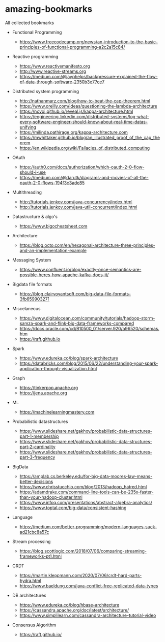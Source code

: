 # amazing-bookmarks
All collected bookmarks
- Functional Programming
  - https://www.freecodecamp.org/news/an-introduction-to-the-basic-principles-of-functional-programming-a2c2a15c84/
- Reactive programming
  - https://www.reactivemanifesto.org
  - http://www.reactive-streams.org
  - https://medium.com/@jayphelps/backpressure-explained-the-flow-of-data-through-software-2350b3e77ce7
- Distributed system programming
  - http://nathanmarz.com/blog/how-to-beat-the-cap-theorem.html
  - https://www.oreilly.com/ideas/questioning-the-lambda-architecture
  - https://novoj.github.io/reveal.js/kappa-architecture.html
  - https://engineering.linkedin.com/distributed-systems/log-what-every-software-engineer-should-know-about-real-time-datas-unifying
  - https://milinda.pathirage.org/kappa-architecture.com
  - https://mwhittaker.github.io/blog/an_illustrated_proof_of_the_cap_theorem
  - https://en.wikipedia.org/wiki/Fallacies_of_distributed_computing
- OAuth
  - https://auth0.com/docs/authorization/which-oauth-2-0-flow-should-i-use
  - https://medium.com/@darutk/diagrams-and-movies-of-all-the-oauth-2-0-flows-194f3c3ade85
- Multithreading
  - http://tutorials.jenkov.com/java-concurrency/index.html
  - http://tutorials.jenkov.com/java-util-concurrent/index.html
- Datastructure & algo's
  - https://www.bigocheatsheet.com
- Architecture
  - https://blog.octo.com/en/hexagonal-architecture-three-principles-and-an-implementation-example
- Messaging System
  - https://www.confluent.io/blog/exactly-once-semantics-are-possible-heres-how-apache-kafka-does-it/
- Bigdata file formats
  - https://blog.clairvoyantsoft.com/big-data-file-formats-3fb659903271
- Miscelaneous
  - https://www.digitalocean.com/community/tutorials/hadoop-storm-samza-spark-and-flink-big-data-frameworks-compared
  - https://docs.oracle.com/cd/B10500_01/server.920/a96520/schemas.htm
  - https://raft.github.io
- Spark
  - https://www.edureka.co/blog/spark-architecture
  - https://databricks.com/blog/2015/06/22/understanding-your-spark-application-through-visualization.html
- Graph
  - https://tinkerpop.apache.org
  - https://jena.apache.org
- ML
  - https://machinelearningmastery.com
- Probabilistic datastructures
  - https://www.slideshare.net/gakhov/probabilistic-data-structures-part-1-membership
  - https://www.slideshare.net/gakhov/probabilistic-data-structures-part-2-cardinality
  - https://www.slideshare.net/gakhov/probabilistic-data-structures-part-3-frequency
- BigData
  - https://amplab.cs.berkeley.edu/for-big-data-moores-law-means-better-decisions
  - https://www.chrisstucchio.com/blog/2013/hadoop_hatred.html
  - https://adamdrake.com/command-line-tools-can-be-235x-faster-than-your-hadoop-cluster.html
  - https://www.infoq.com/presentations/abstract-algebra-analytics/
  - https://www.toptal.com/big-data/consistent-hashing
 
- Language
  - https://medium.com/better-programming/modern-languages-suck-ad21cbc8a57c
- Stream processing
  - https://blog.scottlogic.com/2018/07/06/comparing-streaming-frameworks-pt1.html
- CRDT
  - https://martin.kleppmann.com/2020/07/06/crdt-hard-parts-hydra.html
  - https://www.baeldung.com/java-conflict-free-replicated-data-types
- DB architectures
  - https://www.edureka.co/blog/hbase-architecture
  - https://cassandra.apache.org/doc/latest/architecture/
  - https://www.simplilearn.com/cassandra-architecture-tutorial-video
- Consensus Algorithm
  - https://raft.github.io/
